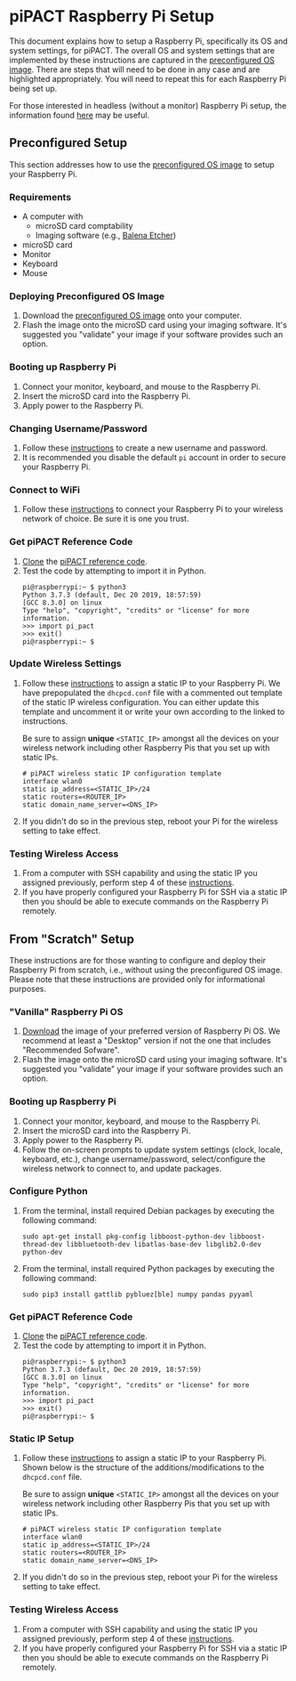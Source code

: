 # piPACT Raspberry Pi Setup
This document explains how to setup a Raspberry Pi, specifically its OS and system settings, for piPACT. The overall OS and system settings that are implemented by these instructions are captured in the [preconfigured OS image](https://drive.google.com/file/d/1HNnyF63N6r_fmepIvHKHla1A_UYT0AoL/view?usp=sharing). There are steps that will need to be done in any case and are highlighted appropriately. You will need to repeat this for each Raspberry Pi being set up.

For those interested in headless (without a monitor) Raspberry Pi setup, the information found [here](https://www.raspberrypi.org/documentation/configuration/wireless/headless.md) may be useful.

## Preconfigured Setup
This section addresses how to use the [preconfigured OS image](https://drive.google.com/file/d/1HNnyF63N6r_fmepIvHKHla1A_UYT0AoL/view?usp=sharing) to setup your Raspberry Pi.

### Requirements
- A computer with
  - microSD card comptability
  - Imaging software (e.g., [Balena Etcher](https://www.balena.io/etcher/))
- microSD card
- Monitor
- Keyboard
- Mouse

### Deploying Preconfigured OS Image
1. Download the [preconfigured OS image](https://drive.google.com/file/d/1HNnyF63N6r_fmepIvHKHla1A_UYT0AoL/view?usp=sharing) onto your computer.
2. Flash the image onto the microSD card using your imaging software. It's suggested you "validate" your image if your software provides such an option.

### Booting up Raspberry Pi
1. Connect your monitor, keyboard, and mouse to the Raspberry Pi.
2. Insert the microSD card into the Raspberry Pi.
3. Apply power to the Raspberry Pi.

### Changing Username/Password
1. Follow these [instructions](https://www.maketecheasier.com/change-raspberry-pi-password/) to create a new username and password.
2. It is recommended you disable the default `pi` account in order to secure your Raspberry Pi.

### Connect to WiFi
1. Follow these [instructions](https://www.raspberrypi.org/documentation/configuration/wireless/desktop.md) to connect your Raspberry Pi to your wireless network of choice. Be sure it is one you trust.

### Get piPACT Reference Code
1. [Clone](https://www.git-scm.com/docs/git-clone) the [piPACT reference code](https://github.com/BWSI-piPACT/reference_code).
2. Test the code by attempting to import it in Python.
   ```console
   pi@raspberrypi:~ $ python3
   Python 3.7.3 (default, Dec 20 2019, 18:57:59) 
   [GCC 8.3.0] on linux
   Type "help", "copyright", "credits" or "license" for more information.
   >>> import pi_pact
   >>> exit()
   pi@raspberrypi:~ $ 
   ```

### Update Wireless Settings
1. Follow these [instructions](https://pimylifeup.com/raspberry-pi-static-ip-address/) to assign a static IP to your Raspberry Pi. We have prepopulated the `dhcpcd.conf` file with a commented out template of the static IP wireless configuration. You can either update this template and uncomment it or write your own according to the linked to instructions.
   
   Be sure to assign **unique** `<STATIC_IP>` amongst all the devices on your wireless network including other Raspberry Pis that you set up with static IPs.
   ```
   # piPACT wireless static IP configuration template
   interface wlan0
   static ip_address=<STATIC_IP>/24
   static routers=<ROUTER_IP>
   static domain_name_server=<DNS_IP>
   ```
2. If you didn't do so in the previous step, reboot your Pi for the wireless setting to take effect.

### Testing Wireless Access
1. From a computer with SSH capability and using the static IP you assigned previously, perform step 4 of these [instructions](https://www.raspberrypi.org/documentation/remote-access/ssh/).
2. If you have properly configured your Raspberry Pi for SSH via a static IP then you should be able to execute commands on the Raspberry Pi remotely.

## From "Scratch" Setup
These instructions are for those wanting to configure and deploy their Raspberry Pi from scratch, i.e., without using the preconfigured OS image. Please note that these instructions are provided only for informational purposes.

### "Vanilla" Raspberry Pi OS
1. [Download](https://www.raspberrypi.org/downloads/raspberry-pi-os/) the image of your preferred version of Raspberry Pi OS. We recommend at least a "Desktop" version if not the one that includes "Recommended Sofware".
2. Flash the image onto the microSD card using your imaging software. It's suggested you "validate" your image if your software provides such an option.

### Booting up Raspberry Pi
1. Connect your monitor, keyboard, and mouse to the Raspberry Pi.
2. Insert the microSD card into the Raspberry Pi.
3. Apply power to the Raspberry Pi.
4. Follow the on-screen prompts to update system settings (clock, locale, keyboard, etc.), change username/password, select/configure the wireless network to connect to, and update packages.

### Configure Python
1. From the terminal, install required Debian packages by executing the following command:
   ```
   sudo apt-get install pkg-config libboost-python-dev libboost-thread-dev libbluetooth-dev libatlas-base-dev libglib2.0-dev python-dev
   ```
2. From the terminal, install required Python packages by executing the following command:
   ```
   sudo pip3 install gattlib pybluez[ble] numpy pandas pyyaml
   ```
   
### Get piPACT Reference Code
1. [Clone](https://www.git-scm.com/docs/git-clone) the [piPACT reference code](https://github.com/BWSI-piPACT/reference_code).
2. Test the code by attempting to import it in Python.
   ```console
   pi@raspberrypi:~ $ python3
   Python 3.7.3 (default, Dec 20 2019, 18:57:59) 
   [GCC 8.3.0] on linux
   Type "help", "copyright", "credits" or "license" for more information.
   >>> import pi_pact
   >>> exit()
   pi@raspberrypi:~ $ 
   ```
   
### Static IP Setup
1. Follow these [instructions](https://pimylifeup.com/raspberry-pi-static-ip-address/) to assign a static IP to your Raspberry Pi. Shown below is the structure of the additions/modifications to the `dhcpcd.conf` file.
   
   Be sure to assign **unique** `<STATIC_IP>` amongst all the devices on your wireless network including other Raspberry Pis that you set up with static IPs.
   ```
   # piPACT wireless static IP configuration template
   interface wlan0
   static ip_address=<STATIC_IP>/24
   static routers=<ROUTER_IP>
   static domain_name_server=<DNS_IP>
   ```
2. If you didn't do so in the previous step, reboot your Pi for the wireless setting to take effect.

### Testing Wireless Access
1. From a computer with SSH capability and using the static IP you assigned previously, perform step 4 of these [instructions](https://www.raspberrypi.org/documentation/remote-access/ssh/).
2. If you have properly configured your Raspberry Pi for SSH via a static IP then you should be able to execute commands on the Raspberry Pi remotely.

